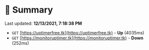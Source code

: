 # 📖 Summary
Last updated: **12/13/2021, 7:18:38 PM**

- `GET` [https://uptimerfree.tk](https://uptimerfree.tk) - **Up** (4035ms)
- `GET` [https://monitoruptimer.tk](https://monitoruptimer.tk) - **Down** (252ms)
